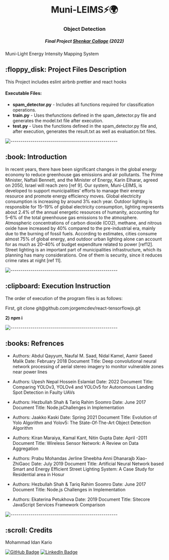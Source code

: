 <h1 align="center"> Muni-LEIMS⚡🌍 </h1>
<h3 align="center"> Object Detection </h3>
<h5 align="center"> Final Project <a href="https://www.shenkar.ac.il/he">Shenkar Collage</a> (2022) </h5>

<p>Muni-Light	Energy Intensity  Mapping System </p>

<h2> :floppy_disk: Project Files Description</h2>

<p>This Project includes eslint airbnb prettier and react hooks </p>
<h4>Executable Files:</h4>
<ul>
  <li><b>spam_detector.py</b> - Includes all functions required for classification operations.</li>
  <li><b>train.py</b> - Uses thefunctions defined in the spam_detector.py file and generates the model.txt file after execution.</li>
  <li><b>test.py</b> - Uses the functions defined in the spam_detector.py file and, after execution, generates the result.txt as well as evaluation.txt files.</li>
</ul>


![-----------------------------------------------------](https://raw.githubusercontent.com/andreasbm/readme/master/assets/lines/rainbow.png)

<h2> :book: Introduction</h2>

<p>In recent years, there have been significant changes in the global energy economy to reduce greenhouse gas emissions and air pollutants.
The Prime Minister, Naftali Bennett, and the Minister of Energy, Karin Elharar, agreed on 2050, Israel will reach zero [ref 9].
Our system, Muni-LEIMS, is developed to support municipalities’ efforts to manage their energy resource and promote energy efficiency moves.
Global electricity consumption is increasing by around 3% each year. Outdoor lighting is responsible for 15–19% of global electricity consumption, lighting represents about 2.4% of the annual energetic resources of humanity, accounting for 5–6% of the total greenhouse gas emissions to the atmosphere. Atmospheric concentrations of carbon dioxide (CO2), methane, and nitrous oxide have increased by 40% compared to the pre-industrial era, mainly due to the burning of fossil fuels. According to estimates, cities consume almost 75% of global energy, and outdoor urban lighting alone can account for as much as 20–40% of budget expenditure related to power [ref12].
Street lighting is an important part of municipalities infrastructure, which its planning has many considerations. One of them is security, since it reduces crime rates at night [ref 11].

![-----------------------------------------------------](https://raw.githubusercontent.com/andreasbm/readme/master/assets/lines/rainbow.png)

<h2> :clipboard: Execution Instruction</h2>
<p>The order of execution of the program files is as follows:</p>
<p>First, git clone git@github.com:jorgemcdev/react-tensorflowjs.git
</p>
<p><b>2) npm i</b></p>

![-----------------------------------------------------](https://raw.githubusercontent.com/andreasbm/readme/master/assets/lines/rainbow.png)

<h2> :books: Refrences</h2>
<ul>
  <li><p>
  Authors: Abdul Qayyum, Naufal M. Saad, Nidal Kamel, Aamir Saeed Malik
Date: February 2018
Document Title: Deep convolutional neural network processing of aerial stereo imagery to
monitor vulnerable zones near power lines
  </p>
     
  </li>
  <li><p>Authors: Upesh Nepal Hossein Eslamiat
Date: 2022
Document Title: Comparing YOLOv3, YOLOv4 and YOLOv5 for Autonomous Landing Spot Detection in Faulty UAVs</p>
  </li>
  <li><p>Authors: Hezbullah  Shah  &  Tariq  Rahim  Soomro
Date: June 2017
Document Title: Node.jsChallenges in Implementation</p>
  </li>
  <li><p>Authors: Jaakko Kaski
Date: Spring 2021
Document Title: Evolution of Yolo Algorithm and Yolov5: The State-Of-The-Art Object Detection Algorithm</p>
  </li>
  <li><p>	Authors: Kiran Maraiya, Kamal Kant, Nitin Gupta
Date: April -2011
Document Title: Wireless Sensor Network: A Review on Data Aggregation
</p>
  </li>
  <li><p>Authors: Prabu Mohandas Jerline Sheebha Anni Dhanarajb Xiao-ZhiGaoc 
Date: July 2019
Document Title: Artificial Neural Network based Smart and Energy Efficient Street Lighting System: A Case Study for Residential area in Hosur</p>
  </li>
    <li><p>
    Authors: Hezbullah Shah & Tariq Rahim Soomro
Date: June 2017
Document Title: Node.js Challenges in Implementation
    </p>
  </li>
      <li><p>	Authors: Ekaterina Petukhova
Date: 2019
Document Title: Sitecore JavaScript Services Framework Comparison
    </p>
  </li>
</ul>

![-----------------------------------------------------](https://raw.githubusercontent.com/andreasbm/readme/master/assets/lines/rainbow.png)

<!-- CREDITS -->
<h2 id="credits"> :scroll: Credits</h2>

Mohammad Idan Kario 

[![GitHub Badge](https://img.shields.io/badge/GitHub-100000?style=for-the-badge&logo=github&logoColor=white)](https://github.com/idankario)
[![LinkedIn Badge](https://img.shields.io/badge/LinkedIn-0077B5?style=for-the-badge&logo=linkedin&logoColor=white)](https://www.linkedin.com/in/idan-kario/)